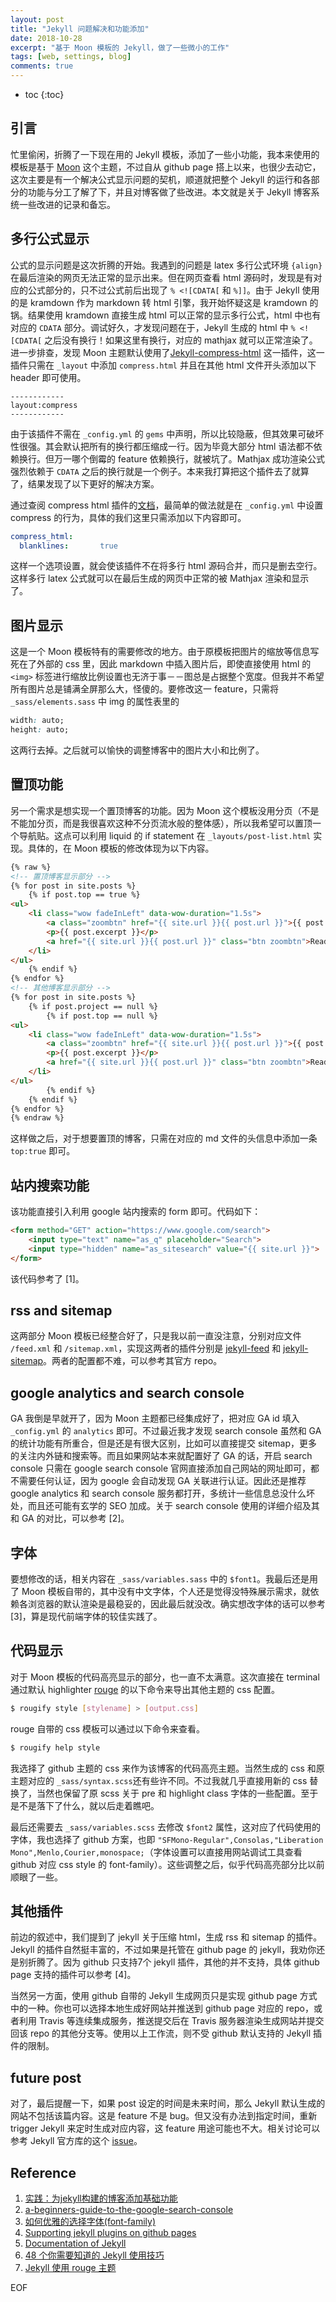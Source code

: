 ```yaml
---
layout: post
title: "Jekyll 问题解决和功能添加"
date: 2018-10-28
excerpt: "基于 Moon 模板的 Jekyll，做了一些微小的工作"
tags: [web, settings, blog]
comments: true
---
```



* toc
{:toc}

## 引言

忙里偷闲，折腾了一下现在用的 Jekyll 模板，添加了一些小功能，我本来使用的模板是基于 [Moon](https://github.com/TaylanTatli/Moon) 这个主题，不过自从 github page 搭上以来，也很少去动它，这次主要是有一个解决公式显示问题的契机，顺道就把整个 Jekyll 的运行和各部分的功能与分工了解了下，并且对博客做了些改进。本文就是关于 Jekyll 博客系统一些改进的记录和备忘。

## 多行公式显示

公式的显示问题是这次折腾的开始。我遇到的问题是 latex 多行公式环境 `{align}` 在最后渲染的网页无法正常的显示出来。但在网页查看 html 源码时，发现是有对应的公式部分的，只不过公式前后出现了 `% <![CDATA[` 和 `%]]`。由于 Jekyll 使用的是 kramdown 作为 markdown 转 html 引擎，我开始怀疑这是 kramdown 的锅。结果使用 kramdown 直接生成 html 可以正常的显示多行公式，html 中也有对应的 `CDATA` 部分。调试好久，才发现问题在于，Jekyll 生成的 html 中  `% <![CDATA[` 之后没有换行！如果这里有换行，对应的 mathjax 就可以正常渲染了。进一步排查，发现 Moon 主题默认使用了[Jekyll-compress-html](https://github.com/penibelst/jekyll-compress-html) 这一插件，这一插件只需在 `_layout` 中添加 `compress.html` 并且在其他 html 文件开头添加以下 header 即可使用。

```
------------
layout:compress
------------
```

由于该插件不需在 `_config.yml` 的 `gems` 中声明，所以比较隐蔽，但其效果可破坏性很强。其会默认把所有的换行都压缩成一行。因为毕竟大部分 html 语法都不依赖换行。但万一哪个倒霉的 feature 依赖换行，就被坑了。Mathjax 成功渲染公式强烈依赖于 `CDATA` 之后的换行就是一个例子。本来我打算把这个插件去了就算了，结果发现了以下更好的解决方案。

通过查阅 compress html 插件的[文档](http://jch.penibelst.de)，最简单的做法就是在 `_config.yml` 中设置 compress 的行为，具体的我们这里只需添加以下内容即可。

```yaml
compress_html:
  blanklines:       true
```

这样一个选项设置，就会使该插件不在将多行 html 源码合并，而只是删去空行。这样多行 latex 公式就可以在最后生成的网页中正常的被 Mathjax 渲染和显示了。

## 图片显示

这是一个 Moon 模板特有的需要修改的地方。由于原模板把图片的缩放等信息写死在了外部的 css 里，因此 markdown 中插入图片后，即使直接使用 html 的 `<img>` 标签进行缩放比例设置也无济于事－－图总是占据整个宽度。但我并不希望所有图片总是铺满全屏那么大，怪傻的。要修改这一 feature，只需将 `_sass/elements.sass` 中 img 的属性表里的

```css
width: auto;
height: auto;
```

这两行去掉。之后就可以愉快的调整博客中的图片大小和比例了。

## 置顶功能

另一个需求是想实现一个置顶博客的功能。因为 Moon 这个模板没用分页（不是不能加分页，而是我很喜欢这种不分页流水般的整体感），所以我希望可以置顶一个导航贴。这点可以利用 liquid 的 if statement 在 `_layouts/post-list.html` 实现。具体的，在 Moon 模板的修改体现为以下内容。

```html
{% raw %}
<!-- 置顶博客显示部分 -->
{% for post in site.posts %} 
	{% if post.top == true %}
<ul>
	<li class="wow fadeInLeft" data-wow-duration="1.5s">
    	<a class="zoombtn" href="{{ site.url }}{{ post.url }}">{{ post.title }}</a>
        <p>{{ post.excerpt }}</p>
        <a href="{{ site.url }}{{ post.url }}" class="btn zoombtn">Read More</a>
    </li>
</ul>
	{% endif %}
{% endfor %}
<!-- 其他博客显示部分 -->
{% for post in site.posts %} 
	{% if post.project == null %}
		{% if post.top == null %}
<ul>
	<li class="wow fadeInLeft" data-wow-duration="1.5s">
		<a class="zoombtn" href="{{ site.url }}{{ post.url }}">{{ post.title }}</a>
		<p>{{ post.excerpt }}</p>
		<a href="{{ site.url }}{{ post.url }}" class="btn zoombtn">Read More</a>
	</li>
</ul>
		{% endif %}
	{% endif %}
{% endfor %}
{% endraw %}
```

这样做之后，对于想要置顶的博客，只需在对应的 md 文件的头信息中添加一条 `top:true` 即可。

## 站内搜索功能

该功能直接引入利用 google 站内搜索的 form 即可。代码如下：

```html
<form method="GET" action="https://www.google.com/search">
	<input type="text" name="as_q" placeholder="Search">
	<input type="hidden" name="as_sitesearch" value="{{ site.url }}">
</form>
```

该代码参考了 [1]。

## rss and sitemap

这两部分 Moon 模板已经整合好了，只是我以前一直没注意，分别对应文件 `/feed.xml` 和 `/sitemap.xml`，实现这两者的插件分别是 [jekyll-feed](https://github.com/jekyll/jekyll-feed) 和 [jekyll-sitemap](https://github.com/jekyll/jekyll-sitemap)。两者的配置都不难，可以参考其官方 repo。

## google analytics and search console

GA 我倒是早就开了，因为 Moon 主题都已经集成好了，把对应 GA id 填入 `_config.yml` 的 `analytics` 即可。不过最近我才发现 search console 虽然和 GA 的统计功能有所重合，但是还是有很大区别，比如可以直接提交 sitemap，更多的关注内外链和搜索等。而且如果网站本来就配置好了 GA 的话，开启 search console 只需在 google search console 官网直接添加自己网站的网址即可，都不需要任何认证，因为 google 会自动发现 GA 关联进行认证。因此还是推荐 google analytics 和 search console 服务都打开，多统计一些信息总没什么坏处，而且还可能有玄学的 SEO 加成。关于 search console 使用的详细介绍及其和 GA 的对比，可以参考 [2]。

## 字体

要想修改的话，相关内容在 `_sass/variables.sass` 中的 `$font1`。我最后还是用了 Moon 模板自带的，其中没有中文字体，个人还是觉得没特殊展示需求，就依赖各浏览器的默认渲染是最稳妥的，因此最后就没改。确实想改字体的话可以参考 [3]，算是现代前端字体的较佳实践了。

## 代码显示

对于 Moon 模板的代码高亮显示的部分，也一直不太满意。这次直接在 terminal 通过默认 highlighter [rouge](https://github.com/jneen/rouge) 的以下命令来导出其他主题的 css 配置。

```bash
$ rougify style [stylename] > [output.css]
```

rouge 自带的 css 模板可以通过以下命令来查看。

```bash
$ rougify help style
```

我选择了 github 主题的 css 来作为该博客的代码高亮主题。当然生成的 css 和原主题对应的 `_sass/syntax.scss`还有些许不同。不过我就几乎直接用新的 css 替换了，当然也保留了原 scss 关于 pre 和 highlight class 字体的一些配置。至于是不是落下了什么，就以后走着瞧吧。

最后还需要去 `_sass/variables.scss` 去修改 `$font2` 属性，这对应了代码使用的字体，我也选择了 github 方案，也即 `"SFMono-Regular",Consolas,"Liberation Mono",Menlo,Courier,monospace;`（字体设置可以直接用网站调试工具查看 github 对应 css style 的 font-family）。这些调整之后，似乎代码高亮部分比以前顺眼了一些。

## 其他插件

前边的叙述中，我们提到了 jekyll 关于压缩 html，生成 rss 和 sitemap 的插件。Jekyll 的插件自然挺丰富的，不过如果是托管在 github page 的 jekyll，我劝你还是别折腾了。因为 github 只支持7个 jekyll 插件，其他的并不支持，具体 github page 支持的插件可以参考 [4]。

当然另一方面，使用 github 自带的 Jekyll 生成网页只是实现 github page 方式中的一种。你也可以选择本地生成好网站并推送到 github page 对应的 repo，或者利用 Travis 等连续集成服务，推送提交后在 Travis 服务器渲染生成网站并提交回该 repo 的其他分支等。使用以上工作流，则不受 github 默认支持的 Jekyll 插件的限制。

## future post

对了，最后提醒一下，如果 post 设定的时间是未来时间，那么 Jekyll 默认生成的网站不包括该篇内容。这是 feature 不是 bug。但又没有办法到指定时间，重新 trigger Jekyll 来定时生成对应内容，这 feature 用途可能也不大。相关讨论可以参考 Jekyll 官方库的这个 [issue](https://github.com/jekyll/jekyll/issues/6536)。

## Reference

1. [实践：为jekyll构建的博客添加基础功能](https://segmentfault.com/a/1190000000513006)
2. [a-beginners-guide-to-the-google-search-console](https://moz.com/blog/a-beginners-guide-to-the-google-search-console)
3. [如何优雅的选择字体(font-family)](https://segmentfault.com/a/1190000006110417)
4. [Supporting jekyll plugins on github pages](https://help.github.com/articles/adding-jekyll-plugins-to-a-github-pages-site/)
5. [Documentation of Jekyll](https://jekyllrb.com/docs/)
6. [48 个你需要知道的 Jekyll 使用技巧](https://crispgm.com/page/48-tips-for-jekyll-you-should-know.html)
7. [Jekyll 使用 rouge 主题](https://www.cnblogs.com/baiyangcao/p/jekyll_rouge.html)

EOF